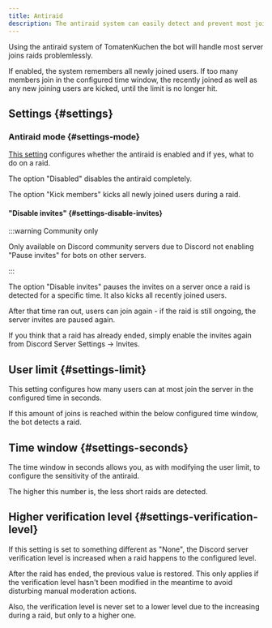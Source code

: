 ```yaml
---
title: Antiraid
description: The antiraid system can easily detect and prevent most join raids.
---
```


Using the antiraid system of TomatenKuchen the bot will handle most server joins raids problemlessly.

If enabled, the system remembers all newly joined users.
If too many members join in the configured time window, the recently joined as well as any new joiníng users are kicked, until the limit is no longer hit.

## Settings {#settings}

### Antiraid mode {#settings-mode}

[This setting](https://tomatenkuchen.com/dashboard/settings#antiraidMode) configures whether the antiraid is enabled and if yes, what to do on a raid.

The option "Disabled" disables the antiraid completely.

The option "Kick members" kicks all newly joined users during a raid.

#### "Disable invites" {#settings-disable-invites}

:::warning Community only

Only available on Discord community servers due to Discord not enabling "Pause invites" for bots on other servers.

:::

The option "Disable invites" pauses the invites on a server once a raid is detected for a specific time.
It also kicks all recently joined users.

After that time ran out, users can join again - if the raid is still ongoing, the server invites are paused again.

If you think that a raid has already ended, simply enable the invites again from Discord Server Settings -> Invites.

## User limit {#settings-limit}

This setting configures how many users can at most join the server in the configured time in seconds.

If this amount of joins is reached within the below configured time window, the bot detects a raid.

## Time window {#settings-seconds}

The time window in seconds allows you, as with modifying the user limit, to configure the sensitivity of the antiraid.

The higher this number is, the less short raids are detected.

## Higher verification level {#settings-verification-level}

If this setting is set to something different as "None", the Discord server verification level is increased when a raid happens to the configured level.

After the raid has ended, the previous value is restored.
This only applies if the verification level hasn't been modified in the meantime to avoid disturbing manual moderation actions.

Also, the verification level is never set to a lower level due to the increasing during a raid, but only to a higher one.
